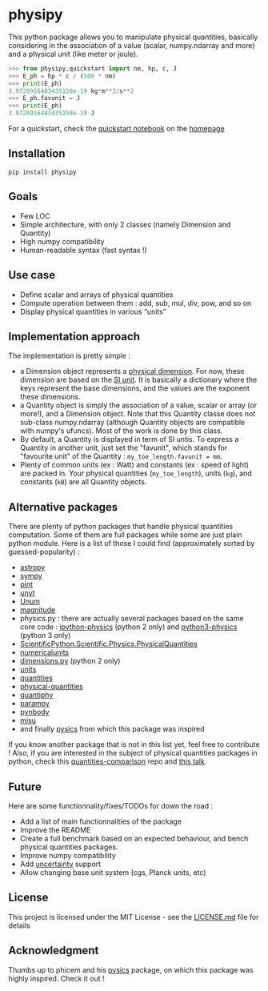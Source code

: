 # physipy

This python package allows you to manipulate physical quantities, basically considering in the association of a value (scalar, numpy.ndarray and more) and a physical unit (like meter or joule).

```python
>>> from physipy.quickstart import nm, hp, c, J
>>> E_ph = hp * c / (500 * nm)
>>> print(E_ph)
3.9728916483435158e-19 kg*m**2/s**2
>>> E_ph.favunit = J
>>> print(E_ph)
3.9728916483435158e-19 J
```

For a quickstart, check the [quickstart notebook](https://github.com/mocquin/physipy/blob/master/quickstart.ipynb) on the [homepage](https://github.com/mocquin/physipy)

## Installation

```
pip install physipy
```

## Goals

- Few LOC
- Simple architecture, with only 2 classes (namely Dimension and Quantity)
- High numpy compatibility
- Human-readable syntax (fast syntax !)
 
## Use case

- Define scalar and arrays of physical quantities
- Compute operation between them : add, sub, mul, div, pow, and so on
- Display physical quantities in various “units”
 
## Implementation approach

The implementation is pretty simple : 
- a Dimension object represents a [physical dimension](https://en.wikipedia.org/wiki/Dimensional_analysis). For now, these dimension are based on the [SI unit](https://en.wikipedia.org/wiki/International_System_of_Units). It is basically a dictionary where the keys represent the base dimensions, and the values are the exponent these dimensions.
- a Quantity object is simply the association of a value, scalar or array (or more!), and a Dimension object. Note that this Quantity classe does not sub-class numpy.ndarray (although Quantity objects are compatible with numpy's ufuncs). Most of the work is done by this class.
- By default, a Quantity is displayed in term of SI untis. To express a Quantity in another unit, just set the "favunit", which stands for "favourite unit" of the Quantity : ```my_toe_length.favunit = mm```.
- Plenty of common units (ex : Watt) and constants (ex : speed of light) are packed in. Your physical quantities (```my_toe_length```), units (```kg```), and constants (```kB```) are all Quantity objects.

## Alternative packages

There are plenty of python packages that handle physical quantities computation. Some of them are full packages while some are just plain python module. Here is a list of those I could find (approximately sorted by guessed-popularity) :

 - [astropy](http://www.astropy.org/astropy-tutorials/Quantities.html)
 - [sympy](https://docs.sympy.org/latest/modules/physics/units/philosophy.html)
 - [pint](https://pint.readthedocs.io/en/latest/)
 - [unyt](https://github.com/yt-project/unyt)
 - [Unum](https://bitbucket.org/kiv/unum/)
 - [magnitude](http://juanreyero.com/open/magnitude/)
 -  physics.py : there are actually several packages based on the same core code : [ipython-physics](https://bitbucket.org/birkenfeld/ipython-physics) (python 2 only) and [python3-physics](https://github.com/TheGrum/python3-physics) (python 3 only)
 - [ScientificPython.Scientific.Physics.PhysicalQuantities](https://github.com/ScientificPython/ScientificPython)
 - [numericalunits](https://github.com/sbyrnes321/numericalunits)
 - [dimensions.py](https://code.activestate.com/recipes/577333-numerical-type-with-units-dimensionspy/) (python 2 only)
 - [units](https://bitbucket.org/adonohue/units/)
 - [quantities](https://pythonhosted.org/quantities/user/tutorial.html)
 - [physical-quantities](https://github.com/hplgit/physical-quantities)
 - [quantiphy](https://github.com/KenKundert/quantiphy)
 - [parampy](https://github.com/matthewwardrop/python-parampy/blob/master/parampy/quantities.pyx)
 - [pynbody](https://github.com/pynbody/pynbody)
 - [misu](https://github.com/cjrh/misu)
 - and finally [pysics](https://bitbucket.org/Phicem/pysics) from which this package was inspired

If you know another package that is not in this list yet, feel free to contribute ! Also, if you are interested in the subject of physical quantities packages in python, check this [quantities-comparison](https://github.com/tbekolay/quantities-comparison) repo and [this talk](https://www.youtube.com/watch?v=N-edLdxiM40).

## Future

Here are some functionnality/fixes/TODOs for down the road :
 - Add a list of main functionnalities of the package
 - Improve the README
 - Create a full benchmark based on an expected behaviour, and bench physical quantities packages.
 - Improve numpy compatibility
 - Add [uncertainty](https://github.com/lebigot/uncertainties/) support
 - Allow changing base unit system (cgs, Planck units, etc)

## License

This project is licensed under the MIT License - see the [LICENSE.md](LICENSE.md) file for details

## Acknowledgment

Thumbs up to phicem and his [pysics](https://bitbucket.org/Phicem/pysics) package, on which this package was highly inspired. Check it out !
